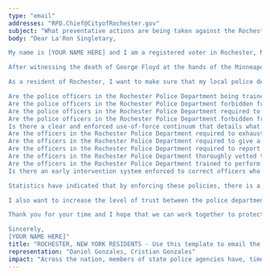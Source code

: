 ```yaml
---
type: "email"
addresses: "RPD.Chief@CityofRochester.gov"
subject: "What preventative actions are being taken against the Rochester Police Department?"
body: "Dear La'Ron Singletary,

My name is [YOUR NAME HERE] and I am a registered voter in Rochester, New York. I am writing to you today to ask what you are doing, as the Chief of Police of Rochester, to ensure that your officers are not abusing their power and are held accountable for their actions.

After witnessing the death of George Floyd at the hands of the Minneapolis Police Department, I am left feeling outraged, frustrated, and hurt. The system has failed yet another black man and we are anxiously waiting to see if the officers responsible for his death will face consequences.

As a resident of Rochester, I want to make sure that my local police department is taking the necessary preventative measures to ensure that incidents like this will not occur in the future. So I ask:

Are the police officers in the Rochester Police Department being trained to de-escalate altercations by using peaceful conflict resolution strategies?
Are the police officers in the Rochester Police Department forbidden from using carotid restraints (chokeholds, strangleholds, etc.) and hog-tying methods? Furthermore, are they forbidden from transporting civilians in uncomfortable positions, such as face down in a vehicle?
Are the police officers in the Rochester Police Department required to intervene if they witness another officer using excessive force? Will officers be reprimanded if they fail to intervene?
Are the police officers in the Rochester Police Department forbidden from shooting at moving vehicles?
Is there a clear and enforced use-of-force continuum that details what weapons and force are acceptable in a wide variety of civilian-police interactions?
Are the officers in the Rochester Police Department required to exhaust every other possible option before using excessive force?
Are the officers in the Rochester Police Department required to give a verbal warning to civilians before drawing their weapon or using excessive force?
Are the officers in the Rochester Police Department required to report each time they threaten to or use force on civilians?
Are the officers in the Rochester Police Department thoroughly vetted to ensure that they do not have a history with abuse, racism, xenophobia, homophobia / transphobia, or discrimination?
Are the officers in the Rochester Police Department trained to perform and seek necessary medical action after using excessive force?
Is there an early intervention system enforced to correct officers who use excessive force? Additionally, how many complaints does an officer have to receive before they are reprimanded? Before they are terminated? More than three complaints are unacceptable.

Statistics have indicated that by enforcing these policies, there is a significant decrease in civilian complaints and injury due to excessive force. If any of the policies are not currently in place, then what is being done to ensure that they are going to be enforced in the near future? What can I do, as a concerned citizen, to set these policies in motion?

I also want to increase the level of trust between the police department and the community. To establish trust, there has to be transparency. I would like to see the Rochester Police Department collect and report data on civilian deaths that occurred in custody and as a result of an officer’s use of excessive force. The data should be broken down by demographics and should showcase the race, gender, sexuality, and religion of the civilians. Allowing the public access to this information will show us where we, as a community, fall short.

Thank you for your time and I hope that we can work together to protect the Rochester community. I refuse to let the next hashtag come from here.

Sincerely,
[YOUR NAME HERE]"
title: "ROCHESTER, NEW YORK RESIDENTS - Use this template to email the Chief of Police of Rochester to quiz them on what preventive actions are being taken to protect against police brutality from the Rochester Police Department."
representation: "Daniel Gonzales, Cristian Gonzales"
impact: "Across the nation, members of state police agencies have, time and time again, abused their power and have killed black Americans in a horrific manner, devoid of any lawfulness. Our nation has observed the cruel and evil killings of George Floyd, Breonna Taylor, Eric Garner, Ahmed Aubrey, and countless others of black Americans. Email the Chief of Police for the city of Rochester and press the question--are you, La'Ron Singletary, taking any preventative actions to ensure that such acts of cruelty against African Americans don't happen as a consequence of policing with racist motives?"
---
```


